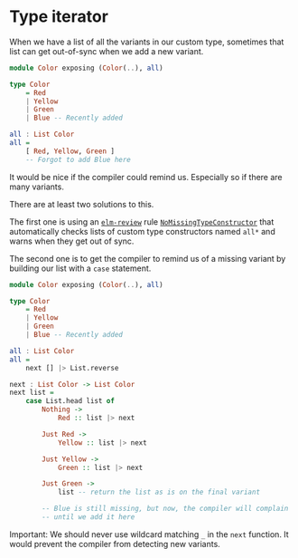 # Type iterator

When we have a list of all the variants in our custom type, sometimes that list can get out-of-sync when we add a new variant.

```haskell
module Color exposing (Color(..), all)

type Color
    = Red
    | Yellow
    | Green
    | Blue -- Recently added

all : List Color
all =
    [ Red, Yellow, Green ]
    -- Forgot to add Blue here
```

It would be nice if the compiler could remind us.
Especially so if there are many variants.

There are at least two solutions to this.

The first one is using an [`elm-review`](https://package.elm-lang.org/packages/jfmengels/elm-review/latest/) rule [`NoMissingTypeConstructor`](https://package.elm-lang.org/packages/Arkham/elm-review-no-missing-type-constructor/latest/) that automatically checks lists of custom type constructors named `all*` and warns when they get out of sync.

The second one is to get the compiler to remind us of a missing variant by building our list with a `case` statement.

```haskell
module Color exposing (Color(..), all)

type Color
    = Red
    | Yellow
    | Green
    | Blue -- Recently added

all : List Color
all =
    next [] |> List.reverse

next : List Color -> List Color
next list =
    case List.head list of
        Nothing ->
            Red :: list |> next

        Just Red ->
            Yellow :: list |> next

        Just Yellow ->
            Green :: list |> next

        Just Green ->
            list -- return the list as is on the final variant

        -- Blue is still missing, but now, the compiler will complain
        -- until we add it here

```

Important: We should never use wildcard matching `_` in the `next` function.
It would prevent the compiler from detecting new variants.
